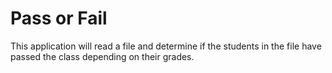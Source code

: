 # Pass or Fail
This application will read a file and determine if the students in the file have passed the class depending on their grades.